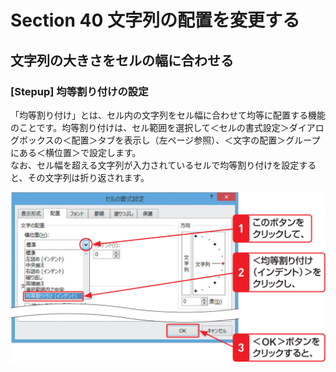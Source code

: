 # Section 40 文字列の配置を変更する

## 文字列の大きさをセルの幅に合わせる

### [Stepup] 均等割り付けの設定

「均等割り付け」とは、セル内の文字列をセル幅に合わせて均等に配置する機能のことです。均等割り付けは、セル範囲を選択して＜セルの書式設定＞ダイアログボックスの＜配置＞タブを表示し（左ページ参照）、＜文字の配置＞グループにある＜横位置＞で設定します。  
なお、セル幅を超える文字列が入力されているセルで均等割り付けを設定すると、その文字列は折り返されます。

![](004.png)
